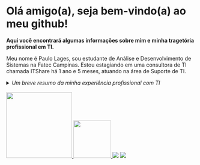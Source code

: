 # Olá amigo(a), seja bem-vindo(a) ao meu github!
<b>Aqui você encontrará algumas informações sobre mim e minha tragetória profissional em TI.</b>
<p></p>
Meu nome é Paulo Lages, sou estudante de Análise e Desenvolvimento de Sistemas na Fatec Campinas. Estou estagiando em uma consultora de TI chamada ITShare há 1 ano e 5 meses, atuando na área de Suporte de TI.
<p></p>

<details>
  <summary><i>Um breve resumo da minha experiência profissional com TI</i></summary>
  <p></p>
  Durante meu estágio tive a oportunidade de trabalhar com a Claro, uma das maiores empresas de telecomunição no Brasil, e também com outras empresas que administram a cadeia de QA deles. Acompanhei de perto o funcionamento dos ambientes de testes e homologação, trabalhando em conjunto com as equipes para mantermos o padrão de QA dos softwares e serviços da Claro. Até o momento integrei duas equipes diferentes na ITShare, exercendo as seguintes atividades:
  <p></p>
  
  <b>[Equipe de Ambientes]</b>
  - Analisar erros das aplicações da Claro.
  - Auxiliar analistas em rotinas de testes.
  - Realizar deploy dos pacotes de aplicações.
  - Monitorar os ambientes e solucionar erros ocasionais.
  - Atender chamados para realizar alterações nos ambientes.
  - Trabalhar em conjunto com as equipes dos projetos para solucionar obstáculos nas rotinas de teste.
  
  <b>[Equipe de Configuração]</b>
  - Confirmar e aprovar pacotes para deploy.
  - Testar conexões e alterar regras de firewall e de acesso.
  - Alterar escopos dos projetos e liberar acesso de aplicações.
  - Cadastrar novas informações no sistema, como servidores e credenciais.
  - Avaliar o impacto de alterações dos projetos no ambiente, junto aos líderes dos projetos.
</details> 

<div style="display: inline-block"><br>
  <a href="https://github.com/paulolages">
  <img height="175" src="https://github-readme-stats.vercel.app/api?username=paulolages&show_icons=true&theme=vision-friendly-dark&inlcude_all_commits=true_private=true"/>
  <img height="100" src="https://github-readme-stats.vercel.app/api/top-langs/?username=paulolages&layout=compact&langs_count=16&theme=vision-friendly-dark"/>
<div style="display: inline-block">
  <a href="mailto:paulo.lages@fatec.sp.gov.br"><img src="https://img.shields.io/badge/Microsoft_Outlook-0078D4?style=for-the-badge&logo=microsoft-outlook&logoColor=white" target="_blank"></a>
  <a href="https://www.linkedin.com/in/paulo-lages/" target="_blank"><img src="https://img.shields.io/badge/-LinkedIn-%230077B5?style=for-the-badge&logo=linkedin&logoColor=white" target="_blank"></a>
</div>
